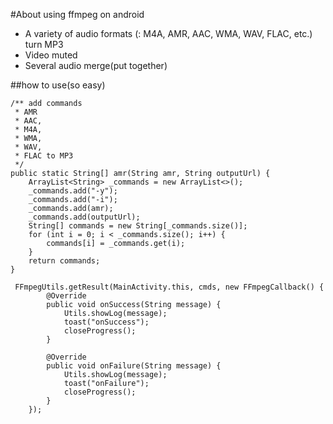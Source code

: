 
#About using ffmpeg on android
+ A variety of audio formats (: M4A, AMR, AAC, WMA, WAV, FLAC, etc.) turn MP3
+ Video muted
+ Several audio merge(put together)

##how to use(so easy)

 	/** add commands
     * AMR
     * AAC,
     * M4A,
     * WMA,
     * WAV,
     * FLAC to MP3
     */
    public static String[] amr(String amr, String outputUrl) {
        ArrayList<String> _commands = new ArrayList<>();
        _commands.add("-y");
        _commands.add("-i");
        _commands.add(amr);
        _commands.add(outputUrl);
        String[] commands = new String[_commands.size()];
        for (int i = 0; i < _commands.size(); i++) {
            commands[i] = _commands.get(i);
        }
        return commands;
    }

	 FFmpegUtils.getResult(MainActivity.this, cmds, new FFmpegCallback() {
            @Override
            public void onSuccess(String message) {
                Utils.showLog(message);
                toast("onSuccess");
                closeProgress();
            }

            @Override
            public void onFailure(String message) {
                Utils.showLog(message);
                toast("onFailure");
                closeProgress();
            }
        });
